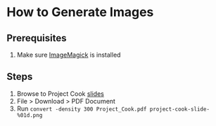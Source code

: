 # How to Generate Images

## Prerequisites

1. Make sure [ImageMagick](https://imagemagick.org/) is installed

## Steps

1. Browse to Project Cook [slides](https://docs.google.com/presentation/d/14VtmJDC5hN-6T3Vi5kCorTukOvddGom8VTfOnwcbHts/edit?usp=sharing)
1. File > Download > PDF Document
1. Run `convert -density 300 Project_Cook.pdf project-cook-slide-%01d.png`
